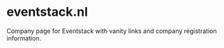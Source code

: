 # eventstack.nl

Company page for Eventstack with vanity links and company registration information.
